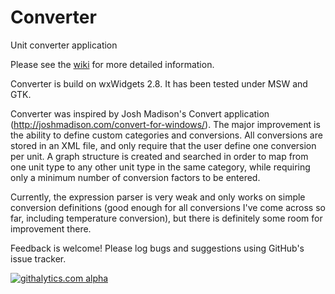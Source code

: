 Converter
=========

Unit converter application

Please see the [wiki](https://github.com/KerryL/Converter/wiki/Home) for more detailed information.

Converter is build on wxWidgets 2.8.  It has been tested under MSW and GTK.

Converter was inspired by Josh Madison's Convert application (http://joshmadison.com/convert-for-windows/).  The major improvement is the ability to define custom categories and conversions.  All conversions are stored in an XML file, and only require that the user define one conversion per unit.  A graph structure is created and searched in order to map from one unit type to any other unit type in the same category, while requiring only a minimum number of conversion factors to be entered.

Currently, the expression parser is very weak and only works on simple conversion definitions (good enough for all conversions I've come across so far, including temperature conversion), but there is definitely some room for improvement there.

Feedback is welcome!  Please log bugs and suggestions using GitHub's issue tracker.

[![githalytics.com alpha](https://cruel-carlota.pagodabox.com/0fd4886340510dbe655700f724e6a41f "githalytics.com")](http://githalytics.com/KerryL/Converter)
